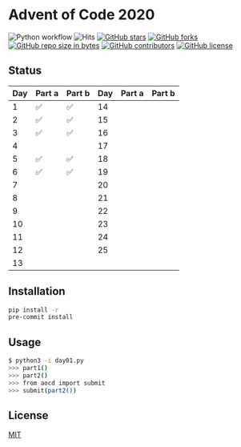 # Advent of Code 2020
![Python workflow](https://github.com/JnxF/advent-of-code-2020/workflows/Python%20workflow/badge.svg)
![Hits](https://visitor-badge.glitch.me/badge?page_id=jnxf._advent-of-code-2020)
[![GitHub stars](https://img.shields.io/github/stars/JnxF/advent-of-code-2020.svg)](https://GitHub.com/JnxF/advent-of-code-2020/stargazers/)
[![GitHub forks](https://img.shields.io/github/forks/JnxF/advent-of-code-2020.svg)](https://GitHub.com/JnxF/advent-of-code-2020/network/)
[![GitHub repo size in bytes](https://img.shields.io/github/repo-size/JnxF/advent-of-code-2020.svg)](https://github.com/JnxF/advent-of-code-2020)
[![GitHub contributors](https://img.shields.io/github/contributors/JnxF/advent-of-code-2020.svg)](https://GitHub.com/JnxF/advent-of-code-2020/graphs/contributors/)
[![GitHub license](http://img.shields.io/github/license/JnxF/advent-of-code-2020.svg)](https://github.com/JnxF/advent-of-code-2020/blob/master/LICENSE)

## Status
| Day | Part a             | Part b             | Day | Part a | Part b |
| --- | ------------------ | ------------------ | --- | ------ | ------ |
| 1   | :white_check_mark: | :white_check_mark: | 14  |        |        |
| 2   | :white_check_mark: | :white_check_mark: | 15  |        |        |
| 3   | :white_check_mark: | :white_check_mark: | 16  |        |        |
| 4   |                    |                    | 17  |        |        |
| 5   | :white_check_mark: | :white_check_mark: | 18  |        |        |
| 6   | :white_check_mark: | :white_check_mark: | 19  |        |        |
| 7   |                    |                    | 20  |        |        |
| 8   |                    |                    | 21  |        |        |
| 9   |                    |                    | 22  |        |        |
| 10  |                    |                    | 23  |        |        |
| 11  |                    |                    | 24  |        |        |
| 12  |                    |                    | 25  |        |        |
| 13  |                    |                    |     |        |        |


## Installation

```bash
pip install -r
pre-commit install
```

## Usage

```bash
$ python3 -i day01.py
>>> part1()
>>> part2()
>>> from aocd import submit
>>> submit(part2())
```

## License
[MIT](https://choosealicense.com/licenses/mit/)
